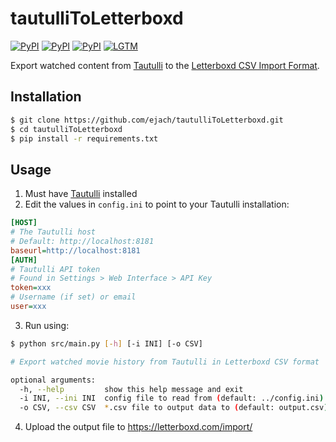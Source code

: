 # tautulliToLetterboxd

[![PyPI](https://img.shields.io/pypi/v/requests?logo=python&label=requests&style=flat-square&color=FFD43B)](https://pypi.org/project/requests/)
[![PyPI](https://img.shields.io/pypi/v/pandas?logo=python&label=pandas&style=flat-square&color=FFD43B)](https://pypi.org/project/pandas/)
[![PyPI](https://img.shields.io/pypi/v/halo?logo=python&label=halo&style=flat-square&color=FFD43B)](https://pypi.org/project/halo/)
[![LGTM](https://img.shields.io/lgtm/grade/python/github/ejach/tautulliToLetterboxd?color=FFD43B&logo=python&style=flat-square)](https://lgtm.com/projects/g/ejach/tautulliToLetterboxd/)


Export watched content from [Tautulli](https://github.com/tautulli/tautulli) to the [Letterboxd CSV Import Format](https://letterboxd.com/about/importing-data/).

## Installation
```bash
$ git clone https://github.com/ejach/tautulliToLetterboxd.git
$ cd tautulliToLetterboxd
$ pip install -r requirements.txt
```
## Usage
1. Must have [Tautulli](https://github.com/tautulli/tautulli) installed
2. Edit the values in `config.ini` to point to your Tautulli installation:
```ini
[HOST]
# The Tautulli host
# Default: http://localhost:8181
baseurl=http://localhost:8181
[AUTH]
# Tautulli API token
# Found in Settings > Web Interface > API Key
token=xxx
# Username (if set) or email
user=xxx
```
3. Run using:
```bash
$ python src/main.py [-h] [-i INI] [-o CSV]
```
```bash
# Export watched movie history from Tautulli in Letterboxd CSV format

optional arguments:
  -h, --help         show this help message and exit
  -i INI, --ini INI  config file to read from (default: ../config.ini)
  -o CSV, --csv CSV  *.csv file to output data to (default: output.csv)
```
4. Upload the output file to https://letterboxd.com/import/
